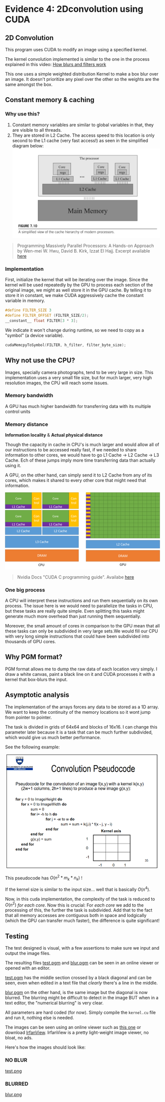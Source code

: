 # Evidence 4: 2Dconvolution using CUDA

## 2D Convolution

This program uses CUDA to modify an image using a specified kernel.

The kernel convolution implemented is similar to the one in the process explained in this video:
[How blurs and filters work](https://youtu.be/C_zFhWdM4ic?t=159)

This one uses a simple weighted distribution Kernel to make a box blur over an image. It doesn't prioritize any pixel over the other so the weights are the same amongst the box.

## Constant memory & caching

### Why use this?

1. Constant memory variables are similar to global variables in that, they are visible to all threads.
2. They are stored in L2 Cache. The access speed to this location is only second to the L1 cache (very fast access!) as seen in the simplified diagram below:
![alt text](image.png)

> Programming Massively Parallel Processors: A Hands-on Approach by Wen-mei W. Hwu, David B. Kirk, Izzat El Hajj. Excerpt available [here](https://books.google.com.mx/books?id=7H9dEAAAQBAJ&pg=PA159&lpg=PA159&dq=%22There+are+three+interesting+properties+in+the+way+the+filter+array+F+is+used+in+convolution.%22&source=bl&ots=6ZPETqJPB2&sig=ACfU3U2lGo8fMQDw9l3zS_RO1-nktT7IGA&hl=es-419&sa=X&ved=2ahUKEwjVrJDa6aOGAxVSEUQIHcJYAIQQ6AF6BAgJEAM#v=onepage&q=%22There%20are%20three%20interesting%20properties%20in%20the%20way%20the%20filter%20array%20F%20is%20used%20in%20convolution.%22&f=false>)

### Implementation

First, initialize the kernel that will be iterating over the image. Since the kernel will be used repeatedly by the GPU to process each section of the original image, we might as well store it in the GPU cache. By telling it to store it in constant, we make CUDA aggressively cache the constant variable in memory.

```cu
#define FILTER_SIZE 3
#define FILTER_OFFSET (FILTER_SIZE/2);
__constant__ float FILTER[3 * 3];
```

We indicate it won't change during runtime, so we need to copy as a "symbol" (a device variable).

```cu
cudaMemcpyToSymbol(FILTER, h_filter, filter_byte_size);
```

## Why not use the CPU?

Images, specially camera photographs, tend to be very large in size. This implementation uses a very small file size, but for much larger, very high resolution images, the CPU will reach some issues.

### Memory bandwidth

A GPU has much higher bandwidth for transferring data with its multiple control units

### Memory distance

**Information locality** & **Actual physical distance**

Though the capacity in cache in CPU's is much larger and would allow all of our instructions to be accessed really fast, if we needed to share information to other cores, we would have to go L1 Cache -> L2 Cache -> L3 Cache. Ech of these jumps imply more time transferring data than actually using it.

A GPU, on the other hand, can simply send it to L2 Cache from any of its cores, which makes it shared to every other core that might need that information.

![alt text](gpu-devotes-more-transistors-to-data-processing-1.png)

> Nvidia Docs "CUDA C programming guide". Availabe [here](https://docs.nvidia.com/cuda/cuda-c-programming-guide/index.html)

### One big process

A CPU will interpret these instructions and run them sequentially on its own process. The issue here is we would need to parallelize the tasks in CPU, but these tasks are really quite simple. Even splitting this tasks might generate much more overhead than just running them sequentially.

Moreover, the small amount of cores in comparison to the GPU mean that all these tasks can only be subdivided in very large sets.We would fill our CPU with very long simple instructions that could have been subdivided into thousands of GPU cores.

## Why PGM format?

PGM format allows me to dump the raw data of each location very simply. I draw a white canvas, paint a black line on it and CUDA processes it with a kernel that box-blurs the input.

## Asymptotic analysis

The implementation of the arrays forces any data to be stored as a 1D array. We want to keep the continuity of the memory locations so it wont jump from pointer to pointer.

The task is divided in grids of 64x64 and blocks of 16x16. I can change this parameter later because it is a task that can be much further subdivided, which would give us much better performance.

See the following example:

![alt text](image-1.png)

This pseudocode has $O(n^2 * m_k * n_k)$ !

If the kernel size is similar to the input size... well that is basically $O(n^4)$.

Now, in this cuda implementation, the complexity of the task is reduced to $O(n^2)$ *for each core*. Now this is crucial: For *each core* we add to the processing of this, the further the task is subdivided. Add that to the fact that all memory accesses are contiguous both in space and lodgically (which the GPU can transfer much faster), the difference is quite significant!

## Testing

The test designed is visual, with a few assertions to make sure we input and output the image files.

The resulting files [test.pgm](./test.pgm) and [blur.pgm](./blur.pgm) can be seen in an online viewer or opened with an editor.

[test.pgm](./test.pgm) has the middle section crossed by a black diagonal and can be seen, even when edited in a text file that *clearly* there's a line in the middle.

[blur.pgm](./blur.pgm) on the other hand, is the same image but the diagonal is now blurred. The blurring might be difficult to detect in the image BUT when in a text editor, the "numerical blurring" is very clear.

All parameters are hard coded (for now). Simply compile the `kernel.cu` file and run it, nothing else is needed.

The images can be seen using an online viewer such as [this one](https://imagetostl.com/view-pgm-online) or download [IrfanView](https://www.irfanview.com/). IrfanView is a pretty light-weight image viewer, no bloat, no ads.

Here's how the images should look like:

### NO BLUR

[test.png](./test.png)

### BLURRED

[blur.png](./blur.png)
